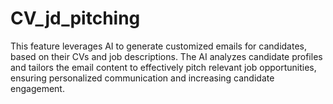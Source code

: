 # CV_jd_pitching
This feature leverages AI to generate customized emails for candidates, based on their CVs and job descriptions. The AI analyzes candidate profiles and tailors the email content to effectively pitch relevant job opportunities, ensuring personalized communication and increasing candidate engagement.
